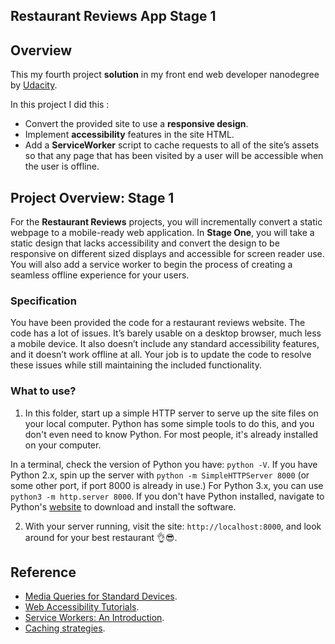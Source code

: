 Restaurant Reviews App   Stage 1
----------------------------------------
## Overview
This my fourth project **solution** in my front end web developer nanodegree by [Udacity](https://www.udacity.com).

In this project I did this :
* Convert the provided site to use a **responsive design**.
* Implement **accessibility** features in the site HTML.
* Add a **ServiceWorker** script to cache requests to all of the site’s assets so that any page that has been visited by a user will be accessible when the user is offline.

## Project Overview: Stage 1

For the **Restaurant Reviews** projects, you will incrementally convert a static webpage to a mobile-ready web application. In **Stage One**, you will take a static design that lacks accessibility and convert the design to be responsive on different sized displays and accessible for screen reader use. You will also add a service worker to begin the process of creating a seamless offline experience for your users.

### Specification

You have been provided the code for a restaurant reviews website. The code has a lot of issues. It’s barely usable on a desktop browser, much less a mobile device. It also doesn’t include any standard accessibility features, and it doesn’t work offline at all. Your job is to update the code to resolve these issues while still maintaining the included functionality.

### What to use?

1. In this folder, start up a simple HTTP server to serve up the site files on your local computer. Python has some simple tools to do this, and you don't even need to know Python. For most people, it's already installed on your computer.

In a terminal, check the version of Python you have: `python -V`. If you have Python 2.x, spin up the server with `python -m SimpleHTTPServer 8000` (or some other port, if port 8000 is already in use.) For Python 3.x, you can use `python3 -m http.server 8000`. If you don't have Python installed, navigate to Python's [website](https://www.python.org/) to download and install the software.

2. With your server running, visit the site: `http://localhost:8000`, and look around for your best restaurant 👌😎.

## Reference
* [Media Queries for Standard Devices](https://css-tricks.com/snippets/css/media-queries-for-standard-devices/).
* [Web Accessibility Tutorials](https://www.w3.org/WAI/tutorials/).
* [Service Workers: An Introduction](https://developers.google.com/web/fundamentals/primers/service-workers/).
* [Caching strategies](https://serviceworke.rs/strategy-cache-only.html).

